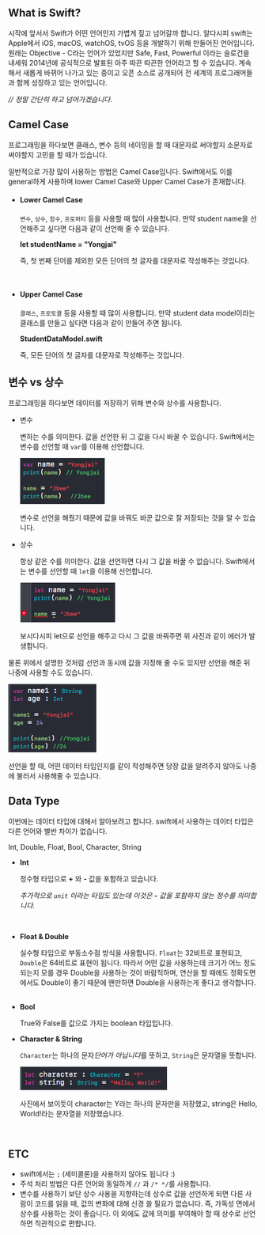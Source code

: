 
## What is Swift?

시작에 앞서서 Swift가 어떤 언어인지 가볍게 짚고 넘어갈까 합니다. 알다시피 swift는 Apple에서 iOS, macOS, watchOS, tvOS 등을 개발하기 위해 만들어진 언어입니다. 원래는 Objective - C라는 언어가 있었지만 Safe, Fast, Powerful 이라는 슬로건을 내세워 2014년에 공식적으로 발표된 아주 따끈 따끈한 언어라고 할 수 있습니다. 계속해서 새롭게 바뀌어 나가고 있는 중이고 오픈 소스로 공개되어 전 세계의 프로그래머들과 함께 성장하고 있는 언어입니다. 

*// 정말 간단히 하고 넘어가겠습니다.*




## Camel Case

프로그래밍을 하다보면 클래스, 변수 등의 네이밍을 할 때 대문자로 써야할지 소문자로 써야할지 고민을 할 때가 있습니다.

일반적으로 가장 많이 사용하는 방법은 Camel Case입니다. Swift에서도 이를 general하게 사용하며 lower Camel Case와 Upper Camel Case가 존재합니다.



* #### Lower Camel Case

  `변수`, `상수`, `함수`, `프로퍼티` 등을 사용할 때 많이 사용합니다. 만약 student name을 선언해주고 싶다면 다음과 같이 선언해 줄 수 있습니다. 

  **let studentName = "Yongjai"**

  즉, 첫 번째 단어를 제외한 모든 단어의 첫 글자를 대문자로 작성해주는 것입니다.

  ​

* #### Upper Camel  Case

  `클래스`, `프로토콜` 등을 사용할 때 많이 사용합니다. 만약 student data model이라는 클래스를 만들고 싶다면 다음과 같이 만들어 주면 됩니다.

  **StudentDataModel.swift** 

  즉, 모든 단어의 첫 글자를 대문자로 작성해주는 것입니다.




## 변수 vs 상수

프로그래밍을 하다보면 데이터를 저장하기 위해 변수와 상수를 사용합니다. 

* 변수 

  변하는 수를 의미한다. 값을 선언한 뒤 그 값을 다시 바꿀 수 있습니다. Swift에서는 변수를 선언할 때 `var`를 이용해 선언합니다. 

   ![variable](../img/FoundationOfSwift/1.png)

  변수로 선언을 해줬기 때문에 값을 바꿔도 바꾼 값으로 잘 저장되는 것을 알 수 있습니다.



* 상수

  항상 같은 수를 의미한다. 값을 선언하면 다시 그 값을 바꿀 수 없습니다. Swift에서는 변수를 선언할 때 `let`을 이용해 선언합니다. 

    ![Constant](../img/FoundationOfSwift/2.png)

  보시다시피 let으로 선언을 해주고 다시 그 값을 바꿔주면 위 사진과 같이 에러가 발생합니다.



물론 위에서 설명한 것처럼 선언과 동시에 값을 지정해 줄 수도 있지만 선언을 해준 뒤 나중에 사용할 수도 있습니다.

  ![Declare](../img/FoundationOfSwift/3.png)

선언을 할 때, 어떤 데이터 타입인지를 같이 작성해주면 당장 값을 알려주지 않아도 나중에 불러서 사용해줄 수 있습니다.


## Data Type

이번에는 데이터 타입에 대해서 알아보려고 합니다. swift에서 사용하는 데이터 타입은 다른 언어와 별반 차이가 없습니다.

Int, Double, Float, Bool, Character, String

* **Int** 

  정수형 타입으로 **+** 와 **-** 값을 포함하고 있습니다.

  *추가적으로 `unit` 이라는 타입도 있는데 이것은 **-** 값을 포함하지 않는 정수를 의미합니다.*

  ​
* **Float & Double**

  실수형 타입으로 부동소수점 방식을 사용합니다. `Float`는 32비트로 표현되고, `Double`은 64비트로 표현이 됩니다. 따라서 어떤 값을 사용하는데 크기가 어느 정도 되는지 모를 경우 Double을 사용하는 것이 바람직하며, 연산을 할 때에도 정확도면에서도 Double이 좋기 때문에 왠만하면 Double을 사용하는게 좋다고 생각합니다.
  ​

* **Bool**

  True와 False를 값으로 가지는 boolean 타입입니다. 
 ​

* **Character & String**

  `Character`는 하나의 문자*단어가 아닙니다*를 뜻하고, `String`은 문자열을 뜻합니다. 

   ![String](../img/FoundationOfSwift/4.png)

  사진에서 보이듯이 character는 Y라는 하나의 문자만을 저장했고, string은 Hello, World!라는 문자열을 저장했습니다.

  ​
## ETC 

* swift에서는 `;` (세미콜론)을 사용하지 않아도 됩니다 :)
* 주석 처리 방법은 다른 언어와 동일하게 `//` 과 `/* */`를 사용합니다.
* 변수를 사용하기 보단 상수 사용을 지향하는데 상수로 값을 선언하게 되면 다른 사람이 코드를 읽을 때, 값의 변화에 대해 신경 쓸 필요가 없습니다. 즉, 가독성 면에서 상수를 사용하는 것이 좋습니다. 이 외에도 값에 의미를 부여해야 할 때 상수로 선언하면 직관적으로 편합니다. 